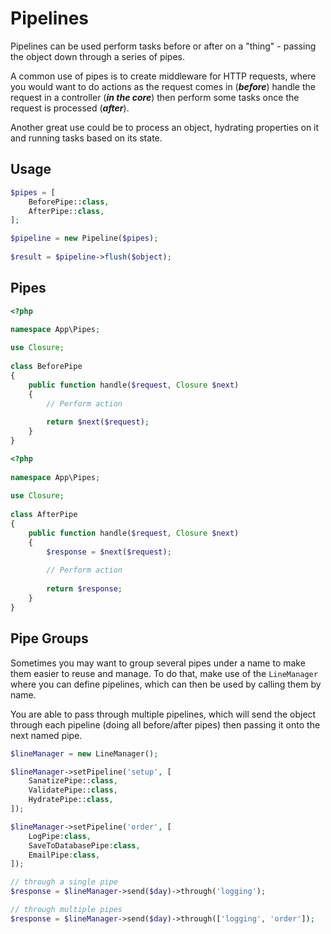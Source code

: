 # Pipelines

Pipelines can be used perform tasks before or after on a "thing" - passing the object down through a series of pipes. 

A common use of pipes is to create middleware for HTTP requests, where you would want to do actions as the 
request comes in (_**before**_) handle the request in a controller (_**in the core**_) then perform some tasks once the 
request is processed (**_after_**).

Another great use could be to process an object, hydrating properties on it and running tasks based on its state.

## Usage

```php 
$pipes = [
    BeforePipe::class,
    AfterPipe::class,
];

$pipeline = new Pipeline($pipes);
                  
$result = $pipeline->flush($object);
```

## Pipes

```php
<?php

namespace App\Pipes;
 
use Closure;
 
class BeforePipe
{
    public function handle($request, Closure $next)
    {
        // Perform action
 
        return $next($request);
    }
}
```

```php
<?php
 
namespace App\Pipes;
 
use Closure;
 
class AfterPipe
{
    public function handle($request, Closure $next)
    {
        $response = $next($request);
 
        // Perform action
 
        return $response;
    }
}
```

## Pipe Groups

Sometimes you may want to group several pipes under a name to make them easier to reuse and manage. To do that, make use 
of the `LineManager` where you can define pipelines, which can then be used by calling them by name.

You are able to pass through multiple pipelines, which will send the object through each pipeline (doing all before/after pipes) 
then passing it onto the next named pipe.

```php 
$lineManager = new LineManager();

$lineManager->setPipeline('setup', [
    SanatizePipe::class,
    ValidatePipe::class,
    HydratePipe::class,
]);

$lineManager->setPipeline('order', [
    LogPipe:class,
    SaveToDatabasePipe:class,
    EmailPipe:class,
]);

// through a single pipe
$response = $lineManager->send($day)->through('logging');

// through multiple pipes
$response = $lineManager->send($day)->through(['logging', 'order']);
```
